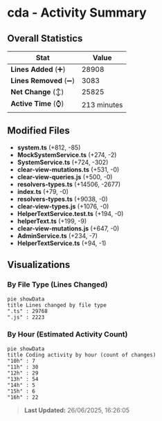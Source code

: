 # cda - Activity Summary 

## Overall Statistics

| Stat                   | Value                                                             |
| ---------------------- | ----------------------------------------------------------------- |
| **Lines Added** (➕)   | 28908                                          |
| **Lines Removed** (➖) | 3083                                        |
| **Net Change** (↕)    | 25825                |
| **Active Time** (⌚)   | 213 minutes |


## Modified Files
- **system.ts** (+812, -85)
- **MockSystemService.ts** (+274, -2)
- **SystemService.ts** (+724, -302)
- **clear-view-mutations.ts** (+531, -0)
- **clear-view-queries.js** (+500, -0)
- **resolvers-types.ts** (+14506, -2677)
- **index.ts** (+79, -0)
- **resolvers-types.ts** (+9038, -0)
- **clear-view-types.js** (+1076, -0)
- **HelperTextService.test.ts** (+194, -0)
- **helperText.ts** (+199, -9)
- **clear-view-mutations.js** (+647, -0)
- **AdminService.ts** (+234, -7)
- **HelperTextService.ts** (+94, -1)

## Visualizations

### By File Type (Lines Changed)

```mermaid
pie showData
title Lines changed by file type
".ts" : 29768
".js" : 2223
```

### By Hour (Estimated Activity Count)

```mermaid
pie showData
title Coding activity by hour (count of changes)
"10h" : 7
"11h" : 30
"12h" : 29
"13h" : 54
"14h" : 5
"15h" : 6
"16h" : 22
```


> **Last Updated:** 26/06/2025, 16:26:05